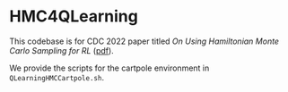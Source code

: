 # HMC4QLearning

This codebase is for CDC 2022 paper titled *On Using Hamiltonian Monte Carlo Sampling for RL* ([pdf](https://arxiv.org/abs/2011.05927)).

We provide the scripts for the cartpole environment in `QLearningHMCCartpole.sh`. 
